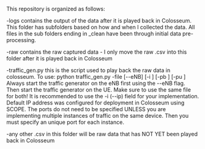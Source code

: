 This repository is organized as follows:

-logs contains the output of the data after it is played back in Colosseum. This folder has subfolders based on
how and when I collected the data. All files in the sub folders ending in _clean have been through initial data 
pre-processing.

-raw contains the raw captured data - I only move the raw .csv into this folder after it is played back in Colosseum

-traffic_gen.py this is the script used to play back the raw data in colosseum.
To use: python traffic_gen.py -file <playback file name> [--eNB] [-i <Distant end IP address>] [-pb <eNB port>] [-pu <UE port>]
Always start the traffic generator on the eNB first using the --eNB flag.
Then start the traffic generator on the UE. Make sure to use the same file for both! It is recommended to use the -i (--ip) field for your implementation.
Default IP address was configured for deployment in Colosseum using SCOPE. 
The ports do not need to be specified UNLESS you are implementing multiple instances of traffic on the same device. Then you must specify an unique port for each instance.

-any other .csv in this folder will be raw data that has NOT YET been played back in Colosseum
